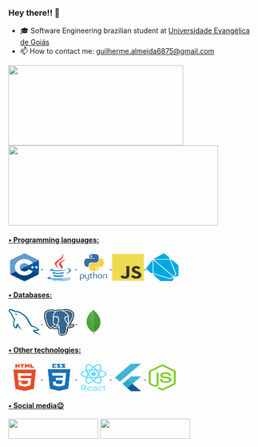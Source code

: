 ### Hey there!! 👋

- 🎓 Software Engineering brazilian student at [Universidade Evangélica de Goiás](https://www4.unievangelica.edu.br/)
- 📫 How to contact me: guilherme.almeida6875@gmail.com 

<div>
   <a href="https://github.com/oguialmeida">
   <img align="left" height="160" width="350" src="https://github-readme-stats.vercel.app/api?username=oguialmeida&show_icons=true&theme=tokyonight&include_all_commits=true&count_private=true"/> 
   <img align="center" height="160" width="420" src="https://github-readme-stats.vercel.app/api/top-langs/?username=oguialmeida&layout=compact&langs_count=16&theme=tokyonight"/>
</div>
   
 ####  • Programming languages: 
<div>
  <img align="center" alt="Gui-C" height="55" width="65" src="https://github.com/devicons/devicon/blob/master/icons/cplusplus/cplusplus-original.svg">
  <img align="center" alt="Gui-C" height="55" width="65" src="https://github.com/devicons/devicon/blob/master/icons/java/java-original.svg"> 
  <img align="center" alt="Gui-C" height="55" width="65" src="https://github.com/devicons/devicon/blob/master/icons/python/python-original-wordmark.svg"> 
  <img align="center" alt="Gui-C" height="55" width="65" src="https://github.com/devicons/devicon/blob/master/icons/javascript/javascript-original.svg">
  <img align="center" alt="Gui-C" height="55" width="65" src="https://github.com/devicons/devicon/blob/master/icons/dart/dart-plain.svg">
  
</div>  
   
#### • Databases:
<div>  
  <img align="center" alt="Gui-C" height="55" width="65" src="https://github.com/devicons/devicon/blob/master/icons/mysql/mysql-original.svg">
  <img align="center" alt="Gui-C" height="55" width="65" src="https://github.com/devicons/devicon/blob/master/icons/postgresql/postgresql-original.svg">
  <img align="center" alt="Gui-C" height="55" width="65" src="https://github.com/devicons/devicon/blob/master/icons/mongodb/mongodb-original.svg">
</div>    

 #### • Other technologies:
<div>  
  <img align="center" alt="Gui-C" height="55" width="65" src="https://github.com/devicons/devicon/blob/master/icons/html5/html5-plain-wordmark.svg">
  <img align="center" alt="Gui-C" height="55" width="65" src="https://github.com/devicons/devicon/blob/master/icons/css3/css3-plain-wordmark.svg">
  <img align="center" alt="Gui-C" height="55" width="65" src="https://github.com/devicons/devicon/blob/master/icons/react/react-original-wordmark.svg">
  <img align="center" alt="Gui-C" height="55" width="65" src="https://github.com/devicons/devicon/blob/master/icons/flutter/flutter-original.svg">
  <img align="center" alt="Gui-C" height="55" width="65" src="https://github.com/devicons/devicon/blob/master/icons/nodejs/nodejs-plain.svg">
</div> 
   
 #### • Social media😉  
  
<div>  
   <a href="https://www.instagram.com/guilherme_g0/" target="_blank"><img height="40" width="180" src="https://img.shields.io/badge/-Instagram-%23E4405F?style=for-the-badge&logo=instagram&logoColor=white" target="_blank"></a>
   <a href="https://www.linkedin.com/in/guilherme-almeida-23743421a/" target="_blank"><img height="40" width="180" src="https://img.shields.io/badge/-LinkedIn-%230077B5?style=for-the-badge&logo=linkedin&logoColor=white" target="_blank"></a>
</div>  
